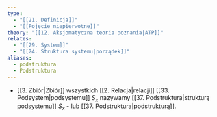 ```yaml
---
type:
  - "[[21. Definicja]]"
  - "[[Pojęcie niepierwotne]]"
theory: "[[12. Aksjomatyczna teoria poznania|ATP]]"
relates:
  - "[[29. System]]"
  - "[[24. Struktura systemu|porządek]]"
aliases:
  - podstruktura
  - Podstruktura
---
```

- [[3. Zbiór|Zbiór]] wszystkich [[2. Relacja|relacji]] [[33. Podsystem|podsystemu]] $S_{x}$ nazywamy [[37. Podstruktura|strukturą podsystemu]] $S_{x}$ - lub [[37. Podstruktura|podstrukturą]].